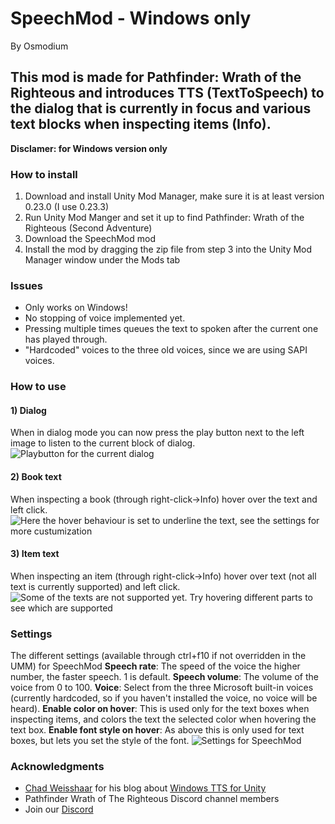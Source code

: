   

# SpeechMod - Windows only
By Osmodium

## This mod is made for Pathfinder: Wrath of the Righteous and introduces TTS (TextToSpeech) to the dialog that is currently in focus and various text blocks when inspecting items (Info).

**Disclamer: for Windows version only**

### How to install

 1. Download and install Unity Mod Manager, make sure it is at least version 0.23.0 (I use 0.23.3)
 2. Run Unity Mod Manger and set it up to find Pathfinder: Wrath of the Righteous (Second Adventure)
 3. Download the SpeechMod mod
 4. Install the mod by dragging the zip file from step 3 into the Unity Mod Manager window under the Mods tab

### Issues

 - Only works on Windows!
 - No stopping of voice implemented yet.
 - Pressing multiple times queues the text to spoken after the current one has played through.
 - "Hardcoded" voices to the three old voices, since we are using SAPI voices.

### How to use

#### 1) Dialog 
When in dialog mode you can now press the play button next to the left image to listen to the current block of dialog.
![Playbutton for the current dialog](http://www.dashvoid.com/speechmod/playbutton_dialog.png)

#### 2) Book text
When inspecting a book (through right-click->Info) hover over the text and left click.
![Here the hover behaviour is set to underline the text, see the settings for more custumization](http://www.dashvoid.com/speechmod/booktext.png)

#### 3) Item text
When inspecting an item (through right-click->Info) hover over text (not all text is currently supported) and left click.
![Some of the texts are not supported yet. Try hovering different parts to see which are supported](http://www.dashvoid.com/speechmod/itemtext.png)

### Settings
The different settings (available through ctrl+f10 if not overridden in the UMM) for SpeechMod
**Speech rate**: The speed of the voice the higher number, the faster speech. 1 is default.
**Speech volume**: The volume of the voice from 0 to 100.
**Voice**: Select from the three Microsoft built-in voices (currently hardcoded, so if you haven't installed the voice, no voice will be heard).
**Enable color on hover**: This is used only for the text boxes when inspecting items, and colors the text the selected color when hovering the text box.
**Enable font style on hover**: As above this is only used for text boxes, but lets you set the style of the font.
![Settings for SpeechMod](http://www.dashvoid.com/speechmod/settings.png)

### Acknowledgments
- [Chad Weisshaar](https://chadweisshaar.com/blog/author/wp_admin/) for his blog about [Windows TTS for Unity](https://chadweisshaar.com/blog/2015/07/02/microsoft-speech-for-unity/)
- Pathfinder Wrath of The Righteous Discord channel members
- Join our  [Discord](https://discord.gg/EFWq7rJFNN)
